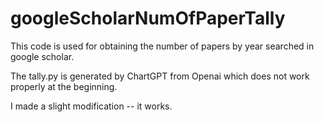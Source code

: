# googleScholarNumOfPaperTally

This code is used for obtaining the number of papers by year searched in google scholar.

The tally.py is generated by ChartGPT from Openai which does not work properly at the beginning.

I made a slight modification -- it works.
